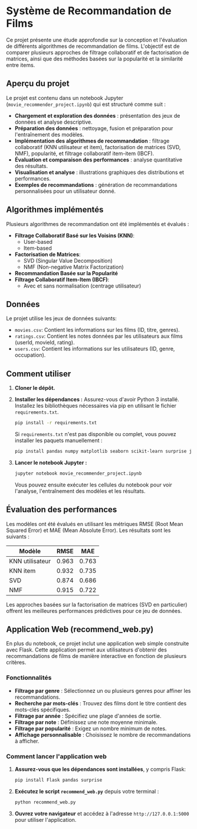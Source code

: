 # Système de Recommandation de Films

Ce projet présente une étude approfondie sur la conception et l'évaluation de différents algorithmes de recommandation de films. L'objectif est de comparer plusieurs approches de filtrage collaboratif et de factorisation de matrices, ainsi que des méthodes basées sur la popularité et la similarité entre items.

## Aperçu du projet

Le projet est contenu dans un notebook Jupyter (`movie_recommender_project.ipynb`) qui est structuré comme suit :
- **Chargement et exploration des données** : présentation des jeux de données et analyse descriptive.
- **Préparation des données** : nettoyage, fusion et préparation pour l'entraînement des modèles.
- **Implémentation des algorithmes de recommandation** : filtrage collaboratif (KNN utilisateur et item), factorisation de matrices (SVD, NMF), popularité, et filtrage collaboratif item-item (IBCF).
- **Évaluation et comparaison des performances** : analyse quantitative des résultats.
- **Visualisation et analyse** : illustrations graphiques des distributions et performances.
- **Exemples de recommandations** : génération de recommandations personnalisées pour un utilisateur donné.

## Algorithmes implémentés

Plusieurs algorithmes de recommandation ont été implémentés et évalués :
- **Filtrage Collaboratif Basé sur les Voisins (KNN)**:
    - User-based
    - Item-based
- **Factorisation de Matrices**:
    - SVD (Singular Value Decomposition)
    - NMF (Non-negative Matrix Factorization)
- **Recommandation Basée sur la Popularité**
- **Filtrage Collaboratif Item-Item (IBCF)**:
    - Avec et sans normalisation (centrage utilisateur)

## Données

Le projet utilise les jeux de données suivants:
- `movies.csv`: Contient les informations sur les films (ID, titre, genres).
- `ratings.csv`: Contient les notes données par les utilisateurs aux films (userId, movieId, rating).
- `users.csv`: Contient les informations sur les utilisateurs (ID, genre, occupation).

## Comment utiliser

1.  **Cloner le dépôt.**

2.  **Installer les dépendances :**
    Assurez-vous d'avoir Python 3 installé. Installez les bibliothèques nécessaires via pip en utilisant le fichier `requirements.txt`.
    ```bash
    pip install -r requirements.txt
    ```
    Si `requirements.txt` n'est pas disponible ou complet, vous pouvez installer les paquets manuellement :
    ```bash
    pip install pandas numpy matplotlib seaborn scikit-learn surprise jupyter
    ```

3.  **Lancer le notebook Jupyter :**
    ```bash
    jupyter notebook movie_recommender_project.ipynb
    ```
    Vous pouvez ensuite exécuter les cellules du notebook pour voir l'analyse, l'entraînement des modèles et les résultats.

## Évaluation des performances

Les modèles ont été évalués en utilisant les métriques RMSE (Root Mean Squared Error) et MAE (Mean Absolute Error). Les résultats sont les suivants :

| Modèle          | RMSE     | MAE      |
|-----------------|----------|----------|
| KNN utilisateur | 0.963    | 0.763    |
| KNN item        | 0.932    | 0.735    |
| SVD             | 0.874    | 0.686    |
| NMF             | 0.915    | 0.722    |

Les approches basées sur la factorisation de matrices (SVD en particulier) offrent les meilleures performances prédictives pour ce jeu de données.

## Application Web (recommend_web.py)

En plus du notebook, ce projet inclut une application web simple construite avec Flask. Cette application permet aux utilisateurs d'obtenir des recommandations de films de manière interactive en fonction de plusieurs critères.

### Fonctionnalités

- **Filtrage par genre** : Sélectionnez un ou plusieurs genres pour affiner les recommandations.
- **Recherche par mots-clés** : Trouvez des films dont le titre contient des mots-clés spécifiques.
- **Filtrage par année** : Spécifiez une plage d'années de sortie.
- **Filtrage par note** : Définissez une note moyenne minimale.
- **Filtrage par popularité** : Exigez un nombre minimum de notes.
- **Affichage personnalisable** : Choisissez le nombre de recommandations à afficher.

### Comment lancer l'application web

1.  **Assurez-vous que les dépendances sont installées**, y compris Flask:
    ```bash
    pip install Flask pandas surprise
    ```

2.  **Exécutez le script `recommend_web.py`** depuis votre terminal :
    ```bash
    python recommend_web.py
    ```

3.  **Ouvrez votre navigateur** et accédez à l'adresse `http://127.0.0.1:5000` pour utiliser l'application.
